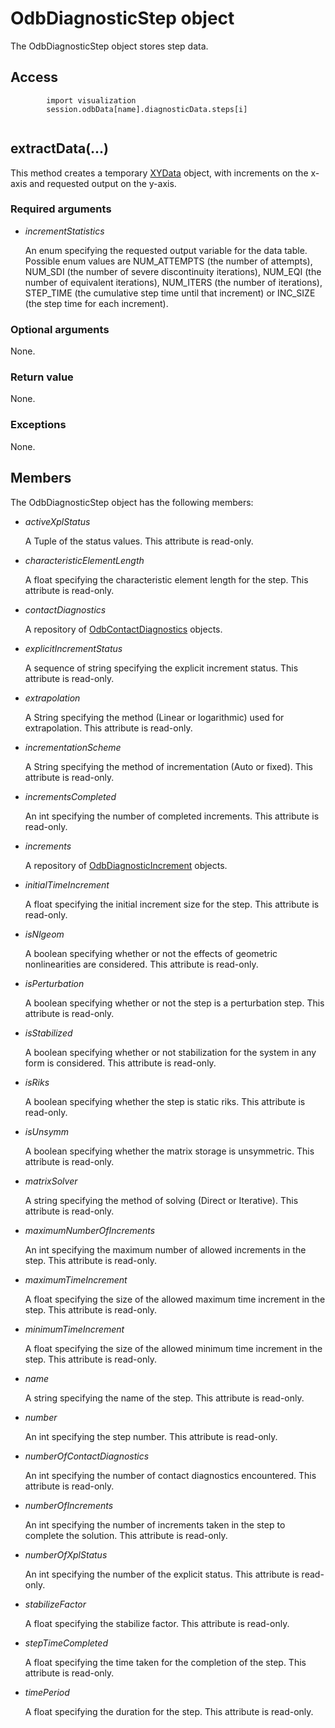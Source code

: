 # OdbDiagnosticStep object

The OdbDiagnosticStep object stores step data.

## Access

```
        import visualization
        session.odbData[name].diagnosticData.steps[i]
      
```

## extractData(...)



This method creates a temporary [XYData](https://help.3ds.com/2022/english/DSSIMULIA_Established/SIMACAEKERRefMap/simaker-c-xydatapyc.htm?ContextScope=all) object, with increments on the x-axis and requested output on the y-axis.



### Required arguments

- *incrementStatistics*

  An enum specifying the requested output variable for the data table. Possible enum values are NUM_ATTEMPTS (the number of attempts), NUM_SDI (the number of severe discontinuity iterations), NUM_EQI (the number of equivalent iterations), NUM_ITERS (the number of iterations), STEP_TIME (the cumulative step time until that increment) or INC_SIZE (the step time for each increment).

### Optional arguments

None.

### Return value

None.

### Exceptions

None.



## Members

The OdbDiagnosticStep object has the following members:

- *activeXplStatus*

  A Tuple of the status values. This attribute is read-only.

- *characteristicElementLength*

  A float specifying the characteristic element length for the step. This attribute is read-only.

- *contactDiagnostics*

  A repository of [OdbContactDiagnostics](https://help.3ds.com/2022/english/DSSIMULIA_Established/SIMACAEKERRefMap/simaker-c-odbcontactdiagnosticspyc.htm?ContextScope=all) objects.

- *explicitIncrementStatus*

  A sequence of string specifying the explicit increment status. This attribute is read-only.

- *extrapolation*

  A String specifying the method (Linear or logarithmic) used for extrapolation. This attribute is read-only.

- *incrementationScheme*

  A String specifying the method of incrementation (Auto or fixed). This attribute is read-only.

- *incrementsCompleted*

  An int specifying the number of completed increments. This attribute is read-only.

- *increments*

  A repository of [OdbDiagnosticIncrement](https://help.3ds.com/2022/english/DSSIMULIA_Established/SIMACAEKERRefMap/simaker-c-odbdiagnosticincrementpyc.htm?ContextScope=all) objects.

- *initialTimeIncrement*

  A float specifying the initial increment size for the step. This attribute is read-only.

- *isNlgeom*

  A boolean specifying whether or not the effects of geometric nonlinearities are considered. This attribute is read-only.

- *isPerturbation*

  A boolean specifying whether or not the step is a perturbation step. This attribute is read-only.

- *isStabilized*

  A boolean specifying whether or not stabilization for the system in any form is considered. This attribute is read-only.

- *isRiks*

  A boolean specifying whether the step is static riks. This attribute is read-only.

- *isUnsymm*

  A boolean specifying whether the matrix storage is unsymmetric. This attribute is read-only.

- *matrixSolver*

  A string specifying the method of solving (Direct or Iterative). This attribute is read-only.

- *maximumNumberOfIncrements*

  An int specifying the maximum number of allowed increments in the step. This attribute is read-only.

- *maximumTimeIncrement*

  A float specifying the size of the allowed maximum time increment in the step. This attribute is read-only.

- *minimumTimeIncrement*

  A float specifying the size of the allowed minimum time increment in the step. This attribute is read-only.

- *name*

  A string specifying the name of the step. This attribute is read-only.

- *number*

  An int specifying the step number. This attribute is read-only.

- *numberOfContactDiagnostics*

  An int specifying the number of contact diagnostics encountered. This attribute is read-only.

- *numberOfIncrements*

  An int specifying the number of increments taken in the step to complete the solution. This attribute is read-only.

- *numberOfXplStatus*

  An int specifying the number of the explicit status. This attribute is read-only.

- *stabilizeFactor*

  A float specifying the stabilize factor. This attribute is read-only.

- *stepTimeCompleted*

  A float specifying the time taken for the completion of the step. This attribute is read-only.

- *timePeriod*

  A float specifying the duration for the step. This attribute is read-only.